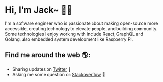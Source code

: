 # Hi, I'm Jack~  🧑‍💻

I'm a software engineer who is passionate about making open-source more accessible, creating technology to elevate people, and building community. Some technologies I enjoy working with include React, GraphQL and Golang, also embedded system development like Raspberry Pi.


## Find me around the web 🌎:
- Sharing updates on <a href="https://twitter.com/chen86860">Twitter</a> 🏓
- Asking me some question on <a href="https://stackoverflow.com/users/4661426/jack-chen"> Stackoverflow</a> 🧐
